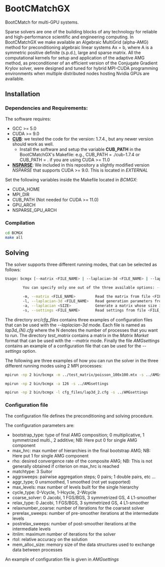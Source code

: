 # BootCMatchGX
BootCMatch for multi-GPU systems.

Sparse solvers are one of the building blocks of any technology for reliable and high-performance scientific and engineering computing. In BootCMatchGX we make available an Algebraic MultiGrid (alpha-AMG) method for preconditioning algebraic linear systems Ax = b, where A is a symmetric positive definite (s.p.d.), large and sparse matrix. All the computational kernels for setup and application of the adaptive AMG method, as preconditioner of an efficient version of the Conjugate Gradient Krylov solver, were designed and tuned for hybrid MPI-CUDA programming environments when multiple distributed nodes hosting Nvidia GPUs are available.

## Installation
### Dependencies and Requirements:

The software requires:
* GCC >= 5.0
* CUDA >= 9.0
* **[CUB](https://nvlabs.github.io/cub/)**: we tested the code for the version: 1.7.4., but any newer version should work as well.
  * Install the software and setup the variable **CUB_PATH** in the BootCMatchGX's Makefile: e.g., CUB_PATH = ./cub-1.7.4 or CUB_PATH = . if you are using CUDA >= 11.0
* **[NSPARSE](https://github.com/EBD-CREST/nsparse)**: We included in this repository a slightly modified version *NSPARSE* that supports CUDA >= 9.0. This is located in *EXTERNAL*

Set the following variables inside the Makefile located in *BCMGX*:
* CUDA_HOME
* MPI_DIR
* CUB_PATH (Not needed for CUDA >= 11.0)
* GPU_ARCH
* NSPARSE_GPU_ARCH

### Compilation

```sh
cd BCMGX 
make all
```

## Solving 

The solver supports three different running modes, that can be selected as follows:

```sh
Usage: bcmgx [--matrix <FILE_NAME> | --laplacian-3d <FILE_NAME> | --laplacian <SIZE>] --settings <FILE_NAME>

        You can specify only one out of the three available options: --matrix, --laplacian-3d and --laplacian

        -m, --matrix <FILE_NAME>         Read the matrix from file <FILE_NAME> in "Matrix Market" format.
        -l, --laplacian-3d <FILE_NAME>   Read generation parameters from file <FILE_NAME>.
        -a, --laplacian <SIZE>           Generate a matrix whose size is <SIZE>^3.
        -s, --settings <FILE_NAME>       Read settings from file <FILE_NAME>.
```

The directory *src/cfg_files* contains three examples of configuration files that can be used with the *--laplacian-3d* mode. Each file is named as *lap3d_{N}.cfg* where the N denotes the number of processes that you want to run. The directory *test_matrix* contains a matrix in the *Matrix Market* format that can be used with the *--matrix* mode. Finally the file *AMGsettings* contains an example of a configuration file that can be used for the *--settings* option. 

The following are three examples of how you can run the solver in the three different running modes using 2 MPI processes:

```sh
mpirun -np 2 bin/bcmgx -m ../test_matrix/poisson_100x100.mtx -s ../AMGsettings

mpirun -np 2 bin/bcmgx -a 126 -s ../AMGsettings

mpirun -np 2 bin/bcmgx -l cfg_files/lap3d_2.cfg -s ../AMGsettings

```

### Configuration file

The configuration file defines the preconditioning and solving procedure.

The configuration parameters are:

* bootstrap_type: type of final AMG composition; 0 multiplicative, 1 symmetrized multi., 2 additive; NB: Here put 0 for single AMG component
* max_hrc: max number of hierarchies in the final bootstrap AMG; NB: Here put 1 for single AMG component
* rho: desired convergence rate of the composite AMG; NB: This is not generally obtained if criterion on max_hrc is reached
* matchtype: 3 Suitor
* aggrsweeps: pairwise aggregation steps; 0 pairs; 1 double pairs, etc ...
* aggr_type; 0 unsmoothed, 1 smoothed (not yet supported)
* max_levels: max number of levels built for the single hierarchy
* cycle_type: 0-Vcycle, 1-Hcycle, 2-Wcycle
* coarse_solver: 0 Jacobi, 1 FGS/BGS, 3 symmetrized GS, 4 L1-smoother
* relax_type: 0 Jacobi, 1 FGS/BGS, 3 symmetrized GS, 4 L1-smoother
* relaxnumber_coarse: number of iterations for the coarsest solver
* prerelax_sweeps: number of pre-smoother iterations at the intermediate levels
* postrelax_sweeps: number of post-smoother iterations at the intermediate levels
* itnlim: maximum number of iterations for the solver
* rtol: relative accuracy on the solution
* mem_alloc_size: memory size of the data structures used to exchange data between processes
 
An example of configuration file is given in *AMGsettings*
